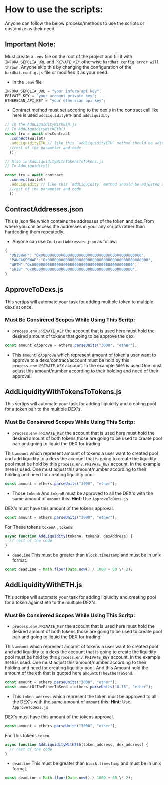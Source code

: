 # How to use the scripts:

Anyone can follow the below process/methods to use the scripts or customize as their need.

## Important Note:

Must create a `.env` file on the root of the project and fill it with `INFURA_SEPOLIA_URL` and `PRIVATE_KEY` otherwise `hardhat config error will thrown`. Anyone skip this by changing the configuration of the `hardhat.config.js` file or modified it as your need.

- In the `.env` file

```javascript
INFURA_SEPOLIA_URL = "your infura api key";
PRIVATE_KEY = "your account private key";
ETHERSCAN_API_KEY = "your etherscan api key";
```

- Contract method must set accoring to the dex's in the contract call like here is used `addLiquidityETH` and `addLiquidity`

```javascript
// In the AddLiquidityWithETH.js
// In AddLiquidityWithEth()
const trx = await dexContract
  .connect(wallet)
  .addLiquidityETH // like this `addLiquidityETH` method should be adjusted according to your dex contract .
  //rest of the parameter and code
  ();

// Also in AddLiquidityWithTokensToTokens.js
// In AddLiquidity()

const trx = await contract
  .connect(wallet)
  .addLiquidity // like this `addLiquidity` method should be adjusted according to your dex contract .
  //rest of the parameter and code
  ();
```

## ContractAddresses.json

This is json file which contains the addresses of the token and dex.From where you can access the addresses in your any scripts rather than hardcoding them repeatedly.

- Anyone can use `ContractAddresses.json` as follow:

```javascript
{
  "UNISWAP": "Ox000000000000000000000000000000000000000000000",
  "PANCAKESWAP":"Ox000000000000000000000000000000000000000000000",
  "WETH":"Ox000000000000000000000000000000000000000000000",
  "SHIB":"Ox000000000000000000000000000000000000000000000",
}
```

## ApproveToDexs.js

This scrtips will automate your task for adding multiple token to multiple dexs at once.

### Must Be Consirered Scopes While Using This Scritp:

- `process.env.PRIVATE_KEY` the account that is used here must hold the desired amount of tokens that going to be approve the dex.

```javascript
const amountToApprove = ethers.parseUnits("3000", "ether");
```

- This `amountToApprove` which represent amount of token a user want to approve to a dexs/contract/account must be hold by this `process.env.PRIVATE_KEY` account. In the example `3000` is used.One must adjust this amount/number according to their holding and need of their approval.

## AddLiquidityWithTokensToTokens.js

This scrtips will automate your task for adding liqiuidity and creating pool for a token pair to the multiple DEX's.

### Must Be Consirered Scopes While Using This Scritp:

- `process.env.PRIVATE_KEY` the account that is used here must hold the desired amount of both tokens those are going to be used to create pool pair and going to liquid the DEX for trading.

This `amount` which represent amount of tokens a user want to created pool and add liquidity to a dexs the account that is going to create the liquidity pool must be hold by this `process.env.PRIVATE_KEY` account. In the example `3000` is used. One must adjust this amount/number according to their holding and need for creating liquidity pool.

```javascript
const amount = ethers.parseUnits("3000", "ether");
```

- Those `tokenA` And `tokenB` must be approved to all the DEX's with the same amount of `amount` this. **Hint:** Use `ApproveToDexs.js`

DEX's must have this amount of the tokens approval.

```javascript
const amount = ethers.parseUnits("3000", "ether");
```

For These tokens `tokenA` , `tokenB`

```javascript
async function AddLiquidity(tokenA, tokenB, dexAddress) {
  // rest of the code
}
```

- `deadLine` This must be greater than `block.timestamp` and must be in unix format.

```javascript
const deadLine = Math.floor(Date.now() / 1000 + 60 \* 2);
```

## AddLiquidityWithETH.js

This scrtips will automate your task for adding liqiuidity and creating pool for a token against eth to the multiple DEX's.

### Must Be Consirered Scopes While Using This Scritp:

- `process.env.PRIVATE_KEY` the account that is used here must hold the desired amount of both tokens those are going to be used to create pool pair and going to liquid the DEX for trading.

This `amount` which represent amount of tokens a user want to created pool and add liquidity to a dexs the account that is going to create the liquidity pool must be hold by this `process.env.PRIVATE_KEY` account. In the example `3000` is used. One must adjust this amount/number according to their holding and need for creating liquidity pool. And this Amount hold the amount of the eth that is quoted here `amountOfTheEtherToSend`.

```javascript
const amount = ethers.parseUnits("3000", "ether");
const amountOfTheEtherToSend = ethers.parseUnits("0.15", "ether");
```

- This `token_address` which represent the token must be approved to all the DEX's with the same amount of `amount` this. **Hint:** Use `ApproveToDexs.js`

DEX's must have this amount of the tokens approval.

```javascript
const amount = ethers.parseUnits("3000", "ether");
```

For This tokens `token`.

```javascript
async function AddLiquidityWithEth(token_address, dex_address) {
  // rest of the code
}
```

- `deadLine` This must be greater than `block.timestamp` and must be in unix format.

```javascript
const deadLine = Math.floor(Date.now() / 1000 + 60 \* 2);
```
